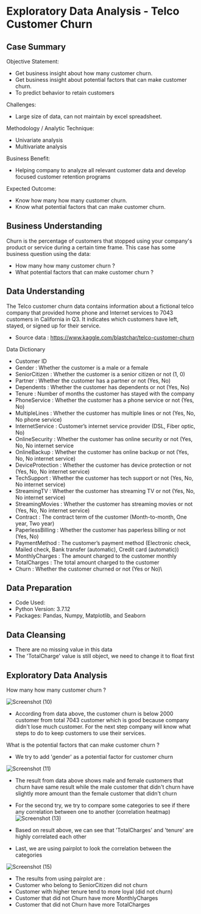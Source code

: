 # Exploratory Data Analysis - Telco Customer Churn
## Case Summary

Objective Statement:
- Get business insight about how many customer churn.
- Get business insight about potential factors that can make customer churn.
- To predict behavior to retain customers

Challenges:
- Large size of data, can not maintain by excel spreadsheet.

Methodology / Analytic Technique:
- Univariate analysis
- Multivariate analysis
 
 Business Benefit:
- Helping company  to analyze all relevant customer data and develop focused customer retention programs

Expected Outcome:
- Know how many how many customer churn.
- Know what  potential factors that can make customer churn.


## Business Understanding
Churn is the percentage of customers that stopped using your company's product or service during a certain time frame. This case has some business question using the data:
- How many how many customer churn ?
- What potential factors that can make customer churn ?

## Data Understanding
The Telco customer churn data contains information about a fictional telco company that provided home phone and Internet services to 7043 customers in California in Q3. It indicates which customers have left, stayed, or signed up for their service.
- Source data : https://www.kaggle.com/blastchar/telco-customer-churn

Data Dictionary
- Customer ID 
- Gender : Whether the customer is a male or a female
- SeniorCitizen : Whether the customer is a senior citizen or not (1, 0)
- Partner : Whether the customer has a partner or not (Yes, No)
- Dependents : Whether the customer has dependents or not (Yes, No)
- Tenure : Number of months the customer has stayed with the company
- PhoneService : Whether the customer has a phone service or not (Yes, No)
- MultipleLines : Whether the customer has multiple lines or not (Yes, No, No phone service)
- InternetService : Customer’s internet service provider (DSL, Fiber optic, No)
- OnlineSecurity : Whether the customer has online security or not (Yes, No, No internet service
- OnlineBackup : Whether the customer has online backup or not (Yes, No, No internet service)
- DeviceProtection : Whether the customer has device protection or not (Yes, No, No internet service)
- TechSupport : Whether the customer has tech support or not (Yes, No, No internet service)
- StreamingTV : Whether the customer has streaming TV or not (Yes, No, No internet service)
- StreamingMovies : Whether the customer has streaming movies or not (Yes, No, No internet service)
- Contract : The contract term of the customer (Month-to-month, One year, Two year)
- PaperlessBilling : Whether the customer has paperless billing or not (Yes, No)
- PaymentMethod : The customer’s payment method (Electronic check, Mailed check, Bank transfer (automatic), Credit card (automatic))
- MonthlyCharges : The amount charged to the customer monthly
- TotalCharges : The total amount charged to the customer
- Churn : Whether the customer churned or not (Yes or No)\

## Data Preparation
- Code Used:
- Python Version: 3.7.12
- Packages: Pandas, Numpy, Matplotlib, and Seaborn

## Data Cleansing
- There are no missing value in this data
- The 'TotalCharge' value is still object, we need to change it to float first

## Exploratory Data Analysis
How many how many customer churn ?

![Screenshot (10)](https://user-images.githubusercontent.com/101379389/158145637-8853412b-baf9-4089-9bc7-518fd77c78e0.png)

- According from data above, the customer churn is below 2000 customer from total 7043 customer which is good because company didn't lose much customer. For the next step company will know what steps to do to keep customers to use their services.

What is the potential factors that can make customer churn ?

- We try to add 'gender' as a potential factor for customer churn

![Screenshot (11)](https://user-images.githubusercontent.com/101379389/158149389-a8fcc122-5766-400f-b932-30ea21d5b1cc.png)

- The result from data above shows male and female customers that churn have same result while the male customer that didn't churn have slightly more amount than the female customer that didn't churn


- For the second try, we try to compare some categories to see if there any correlation between one to another (correlation heatmap)
![Screenshot (13)](https://user-images.githubusercontent.com/101379389/158218777-14a614b1-c82f-414a-89e0-130fe5b212f0.png)

- Based on result above, we can see that 'TotalCharges' and 'tenure' are highly correlated each other

- Last, we are using pairplot  to look the correlation between the categories

![Screenshot (15)](https://user-images.githubusercontent.com/101379389/158223557-33e0aa18-52bb-4996-8318-3fc9d844e7f8.png)

- The results from using pairplot are :
- Customer who belong to SeniorCitizen did not churn
- Customer with higher tenure tend to more loyal (did not churn)
- Customer that did not Churn have more MonthlyCharges
- Customer that did not Churn have more TotalCharges



